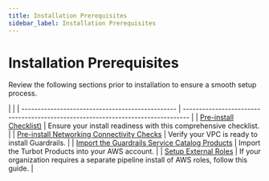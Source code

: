 ```yaml
---
title: Installation Prerequisites
sidebar_label: Installation Prerequisites
---
```


# Installation Prerequisites

Review the following sections prior to installation to ensure a smooth setup process.

|                                                  |
| ------------------------------------------------ | -------------------------------------------------------------------------------- |
| [Pre-install Checklist)](guides/hosting-guardrails/installation/pre-installation/checklist) | Ensure your install readiness with this comprehensive checklist.      |
| [Pre-install Networking Connectivity Checks](guides/hosting-guardrails/installation/pre-installation/networking) | Verify your VPC is ready to install Guardrails.             |
| [Import the Guardrails Service Catalog Products](guides/hosting-guardrails/installation/pre-installation/service-catalog)                | Import the Turbot Products into your AWS account.       |
| [Setup External Roles](guides/hosting-guardrails/installation/pre-installation/external-roles) |  If your organization requires a separate pipeline install of AWS roles, follow this guide. |
